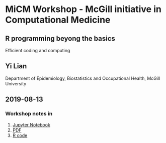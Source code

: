 # MiCM  Workshop - McGill initiative in Computational Medicine
## R programming beyong the basics
Efficient coding and computing
## Yi Lian
Department of Epidemiology, Biostatistics and Occupational Health, McGill University
## 2019-08-13

### Workshop notes in 
1. [Jupyter Notebook](Efficiency_LY.ipynb)
2. [PDF](Efficiency_LY.pdf)
3. [R code](Efficiency_LY.R)
